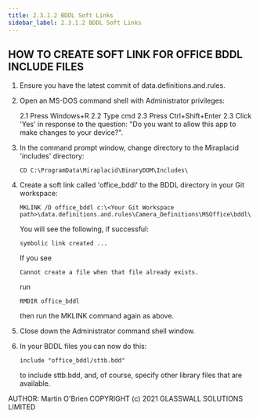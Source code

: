 ```yaml
---
title: 2.3.1.2 BDDL Soft Links
sidebar_label: 2.3.1.2 BDDL Soft Links
---
```


## HOW TO CREATE SOFT LINK FOR OFFICE BDDL INCLUDE FILES

 1. Ensure you have the latest commit of data.definitions.and.rules.

 2. Open an MS-DOS command shell with Administrator privileges:
 
    2.1  Press Windows+R
    2.2  Type cmd
    2.3  Press Ctrl+Shift+Enter
    2.3  Click 'Yes' in response to the question: "Do you want to allow
         this app to make changes to your device?".

 3. In the command prompt window, change directory to the Miraplacid
    'includes' directory:
    
        CD C:\ProgramData\Miraplacid\BinaryDOM\Includes\
        
 4. Create a soft link called 'office_bddl' to the BDDL directory in
    your Git workspace:

        MKLINK /D office_bddl c:\<Your Git Workspace path>\data.definitions.and.rules\Camera_Definitions\MSOffice\bddl\
        
    You will see the following, if successful:
    
        symbolic link created ...
        
    If you see 
    
        Cannot create a file when that file already exists.
        
    run
    
        RMDIR office_bddl
        
    then run the MKLINK command again as above.
        
 5. Close down the Administrator command shell window.

 6. In your BDDL files you can now do this:
 
        include "office_bddl/sttb.bdd"
        
    to include sttb.bdd, and, of course, specify other library files
    that are available.

AUTHOR: Martin O'Brien
COPYRIGHT (c) 2021 GLASSWALL SOLUTIONS LIMITED
